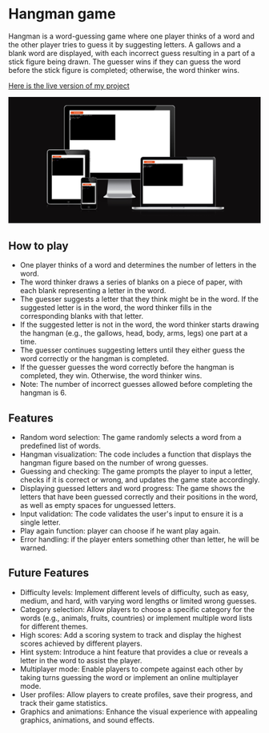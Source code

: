 # Hangman game


Hangman is a word-guessing game where one player thinks of a word and the other player tries to guess it by suggesting letters. A gallows and a blank word are displayed, with each incorrect guess resulting in a part of a stick figure being drawn. The guesser wins if they can guess the word before the stick figure is completed; otherwise, the word thinker wins.

[Here is the live version of my project](https://los-hangman.herokuapp.com/)

![Responsive picture](images/am_i_responsive.png)

## How to play

- One player thinks of a word and determines the number of letters in the word.
- The word thinker draws a series of blanks on a piece of paper, with each blank representing a letter in the word.
- The guesser suggests a letter that they think might be in the word.
If the suggested letter is in the word, the word thinker fills in the corresponding blanks with that letter.
- If the suggested letter is not in the word, the word thinker starts drawing the hangman (e.g., the gallows, head, body, arms, legs) one part at a time.
- The guesser continues suggesting letters until they either guess the word correctly or the hangman is completed.
- If the guesser guesses the word correctly before the hangman is completed, they win. Otherwise, the word thinker wins.
- Note: The number of incorrect guesses allowed before completing the hangman is 6.

## Features

- Random word selection: The game randomly selects a word from a predefined list of words.
- Hangman visualization: The code includes a function that displays the hangman figure based on the number of wrong guesses.
- Guessing and checking: The game prompts the player to input a letter, checks if it is correct or wrong, and updates the game state accordingly.
- Displaying guessed letters and word progress: The game shows the letters that have been guessed correctly and their positions in the word, as well as empty spaces for unguessed letters.
- Input validation: The code validates the user's input to ensure it is a single letter.
- Play again function: player can choose if he want play again.
- Error handling: if the player enters something other than letter, he will be warned.

## Future Features

- Difficulty levels: Implement different levels of difficulty, such as easy, medium, and hard, with varying word lengths or limited wrong guesses.
- Category selection: Allow players to choose a specific category for the words (e.g., animals, fruits, countries) or implement multiple word lists for different themes.
- High scores: Add a scoring system to track and display the highest scores achieved by different players.
- Hint system: Introduce a hint feature that provides a clue or reveals a letter in the word to assist the player.
- Multiplayer mode: Enable players to compete against each other by taking turns guessing the word or implement an online multiplayer mode.
- User profiles: Allow players to create profiles, save their progress, and track their game statistics.
- Graphics and animations: Enhance the visual experience with appealing graphics, animations, and sound effects.